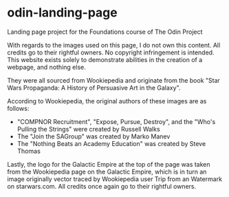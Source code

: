 # odin-landing-page
Landing page project for the Foundations course of The Odin Project

With regards to the images used on this page, I do not own this content. All credits go to their rightful owners. No copyright infringement is intended. This website exists solely to demonstrate abilities in the creation of a webpage, and nothing else. 

They were all sourced from Wookiepedia and originate from the book "Star Wars Propaganda: A History of Persuasive Art in the Galaxy".

According to Wookiepedia, the original authors of these images are as follows:
- "COMPNOR Recruitment", "Expose, Pursue, Destroy", and the "Who's Pulling the Strings" were created by Russell Walks
- The "Join the SAGroup" was created by Marko Manev
- The "Nothing Beats an Academy Education" was created by Steve Thomas

Lastly, the logo for the Galactic Empire at the top of the page was taken from the Wookiepedia page on the Galactic Empire, which is in turn an image originally vector traced by Wookiepedia user Trip from an Watermark on starwars.com. All credits once again go to their rightful owners. 
